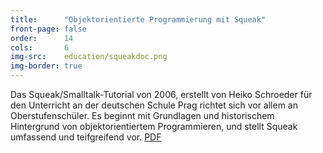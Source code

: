 ```yaml
---
title:      "Objektorientierte Programmierung mit Squeak"
front-page: false
order:      14
cols:       6
img-src:    education/squeakdoc.png
img-border: true
---
```


Das Squeak/Smalltalk-Tutorial von 2006, erstellt von Heiko Schroeder
für den Unterricht an der deutschen Schule Prag richtet sich vor allem
an Oberstufenschüler. Es beginnt mit Grundlagen und historischem
Hintergrund von objektorientiertem Programmieren, und stellt Squeak
umfassend und teifgreifend vor. <a
href="/static/files/squeakdoc.pdf">PDF</a>
